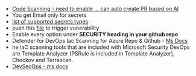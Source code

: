 - [Code Scanning - need to enable ... can auto create PR based on AI](https://learn.microsoft.com/en-us/training/modules/configure-use-secret-scanning-github-repository/3-configure-secret-scanning)
- You get Email only for secrets
- [list of supported secrets types](https://docs.github.com/en/code-security/secret-scanning/introduction/supported-secret-scanning-patterns#supported-secrets)
- push this [file](./vunerable.py) to trigger vunerability
- Enable every option under **SECURITY heading in your github repo**
- Defender for DevOps Iac Scanning for Azure Repo & Github - [Ms Docs](https://learn.microsoft.com/en-us/azure/defender-for-cloud/iac-vulnerabilities)
- he IaC scanning tools that are included with Microsoft Security DevOps are Template Analyzer (PSRule is included in Template Analyzer), Checkov and Terrascan.
- [DevSecOps - ms docs](https://learn.microsoft.com/en-us/devops/operate/security-in-devops)
